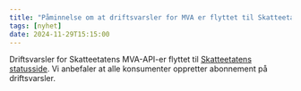 ```yaml
---
title: "Påminnelse om at driftsvarsler for MVA er flyttet til Skatteetatens statusside"
tags: [nyhet]
date: 2024-11-29T15:15:00
---
```

Driftsvarsler for Skatteetatens MVA-API-er flyttet til [Skatteetatens statusside](https://status.skatteetaten.no/). Vi anbefaler at alle konsumenter oppretter abonnement på driftsvarsler. 
 
